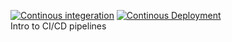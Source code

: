 [![Continous integeration](https://github.com/wp225/ci-cd-intro/actions/workflows/ci.yml/badge.svg)](https://github.com/wp225/ci-cd-intro/actions/workflows/ci.yml) 
[![Continous Deployment](https://github.com/wp225/ci-cd-intro/actions/workflows/cd.yaml/badge.svg)](https://github.com/wp225/ci-cd-intro/actions/workflows/cd.yaml) <br>
Intro to CI/CD pipelines
